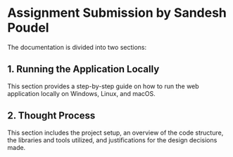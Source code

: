 # Assignment Submission by Sandesh Poudel

The documentation is divided into two sections:

## 1. Running the Application Locally
This section provides a step-by-step guide on how to run the web application locally on Windows, Linux, and macOS.

## 2. Thought Process
This section includes the project setup, an overview of the code structure, the libraries and tools utilized, and justifications for the design decisions made.